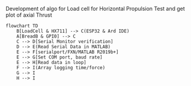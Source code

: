 Development of algo for Load cell for Horizontal Propulsion Test and get plot of axial Thrust 

```mermaid
flowchart TD
    B[LoadCell & HX711] --> C(ESP32 & Ard IDE)
    A[BreadB & GPI0] --> C
    C --> D[Serial Monitor verification]
    D --> E(Read Serial Data in MATLAB)
    E --> F[serialport/FXN/MATLAB R2019b+]
    E --> G[Set COM port, baud rate]
    E --> H[Read data in loop]
    F --> I(Array logging time/force)
    G --> I
    H --> I
   
  ```

